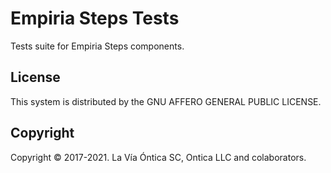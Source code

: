 ﻿# Empiria Steps Tests

Tests suite for Empiria Steps components.

## License

This system is distributed by the GNU AFFERO GENERAL PUBLIC LICENSE.

## Copyright

Copyright © 2017-2021. La Vía Óntica SC, Ontica LLC and colaborators.
